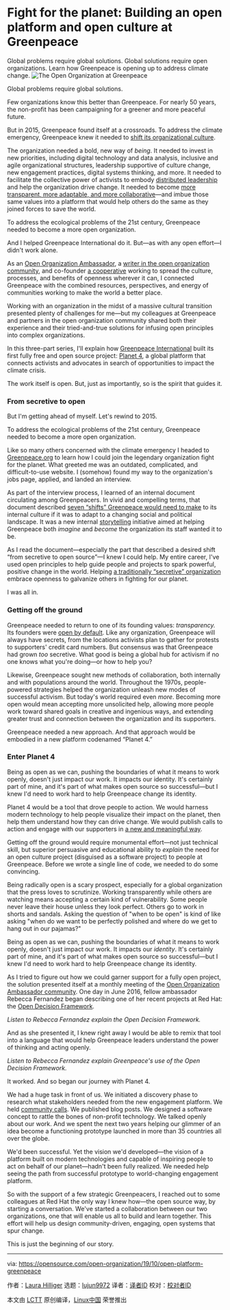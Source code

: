 [#]: collector: (lujun9972)
[#]: translator: ( )
[#]: reviewer: ( )
[#]: publisher: ( )
[#]: url: ( )
[#]: subject: (Fight for the planet: Building an open platform and open culture at Greenpeace)
[#]: via: (https://opensource.com/open-organization/19/10/open-platform-greenpeace)
[#]: author: (Laura Hilliger https://opensource.com/users/laurahilliger)

Fight for the planet: Building an open platform and open culture at Greenpeace
======
Global problems require global solutions. Global solutions require open
organizations. Learn how Greenpeace is opening up to address climate
change.
![The Open Organization at Greenpeace][1]

Global problems require global solutions.

Few organizations know this better than Greenpeace. For nearly 50 years, the non-profit has been campaigning for a greener and more peaceful future.

But in 2015, Greenpeace found itself at a crossroads. To address the climate emergency, Greenpeace knew it needed to [shift its organizational culture][2].

The organization needed a bold, new way of _being_. It needed to invest in new priorities, including digital technology and data analysis, inclusive and agile organizational structures, leadership supportive of culture change, new engagement practices, digital systems thinking, and more. It needed to facilitate the collective power of activists to embody [distributed leadership][3] and help the organization drive change. It needed to become [more transparent, more adaptable, and more collaborative][4]—and imbue those same values into a platform that would help others do the same as they joined forces to save the world.

To address the ecological problems of the 21st century, Greenpeace needed to become a more open organization.

And I helped Greenpeace International do it. But—as with any open effort—I didn't work alone.

As an [Open Organization Ambassador][5], a [writer in the open organization community][6], and co-founder [a cooperative][7] working to spread the culture, processes, and benefits of openness wherever it can, I connected Greenpeace with the combined resources, perspectives, and energy of communities working to make the world a better place.

Working with an organization in the midst of a massive cultural transition presented plenty of challenges for me—but my colleagues at Greenpeace and partners in the open organization community shared both their experience and their tried-and-true solutions for infusing open principles into complex organizations.

In this three-part series, I'll explain how [Greenpeace International][8] built its first fully free and open source project: [Planet 4][9], a global platform that connects activists and advocates in search of opportunities to impact the climate crisis.

The work itself is open. But, just as importantly, so is the spirit that guides it.

### From secretive to open

But I'm getting ahead of myself. Let's rewind to 2015.

To address the ecological problems of the 21st century, Greenpeace needed to become a more open organization.

Like so many others concerned with the climate emergency I headed to [Greenpeace.org][10] to learn how I could join the legendary organization fight for the planet. What greeted me was an outdated, complicated, and difficult-to-use website. I (somehow) found my way to the organization's jobs page, applied, and landed an interview.

As part of the interview process, I learned of an internal document circulating among Greenpeacers. In vivid and compelling terms, that document described [seven “shifts” Greenpeace would need to make][2] to its internal culture if it was to adapt to a changing social and political landscape. It was a new internal [storytelling][11] initiative aimed at helping Greenpeace both _imagine_ and _become_ the organization its staff wanted it to be.

As I read the document—especially the part that described a desired shift “from secretive to open source”—I knew I could help. My entire career, I've used open principles to help guide people and projects to spark powerful, positive change in the world. Helping [a traditionally “secretive” organization][12] embrace openness to galvanize others in fighting for our planet.

I was all in.

### Getting off the ground

Greenpeace needed to return to one of its founding values: _transparency._ Its founders were [open by default][13]. Like any organization, Greenpeace will always have secrets, from the locations activists plan to gather for protests to supporters' credit card numbers. But consensus was that Greenpeace had grown _too_ secretive. What good is being a global hub for activism if no one knows what you're doing—or how to help you?

Likewise, Greenpeace sought new methods of collaboration, both internally and with populations around the world. Throughout the 1970s, people-powered strategies helped the organization unleash new modes of successful activism. But today's world required even _more_. Becoming more open would mean accepting more unsolicited help, allowing more people work toward shared goals in creative and ingenious ways, and extending greater trust and connection between the organization and its supporters.

Greenpeace needed a new approach. And that approach would be embodied in a new platform codenamed “Planet 4.”

### Enter Planet 4

Being as open as we can, pushing the boundaries of what it means to work openly, doesn't just impact our work. It impacts our identity. It's certainly part of mine, and it's part of what makes open source so successful—but I knew I'd need to work hard to help Greenpeace change its identity.

Planet 4 would be a tool that drove people to action. We would harness modern technology to help people visualize their impact on the planet, then help them understand how they can drive change. We would publish calls to action and engage with our supporters in [a new and meaningful way][14].

Getting off the ground would require monumental effort—not just technical skill, but superior persuasive and educational ability to _explain_ the need for an open culture project (disguised as a software project) to people at Greenpeace. Before we wrote a single line of code, we needed to do some convincing.

Being radically open is a scary prospect, especially for a global organization that the press loves to scrutinize. Working transparently while others are watching means accepting a certain kind of vulnerability. Some people never leave their house unless they look perfect. Others go to work in shorts and sandals. Asking the question of "when to be open" is kind of like asking "when do we want to be perfectly polished and where do we get to hang out in our pajamas?"

Being as open as we can, pushing the boundaries of what it means to work openly, doesn't just impact our work. It impacts our _identity_. It's certainly part of mine, and it's part of what makes open source so successful—but I knew I'd need to work hard to help Greenpeace change its identity.

As I tried to figure out how we could garner support for a fully open project, the solution presented itself at a monthly meeting of the [Open Organization Ambassador community][5]. One day in June 2016, fellow ambassador Rebecca Fernandez began describing one of her recent projects at Red Hat: the [Open Decision Framework][15].

_Listen to Rebecca Fernandez explain the Open Decision Framework._

And as she presented it, I knew right away I would be able to remix that tool into a language that would help Greenpeace leaders understand the power of thinking and acting openly.

_Listen to Rebecca Fernandez explain Greenpeace's use of the Open Decision Framework._

It worked. And so began our journey with Planet 4.

We had a huge task in front of us. We initiated a discovery phase to research what stakeholders needed from the new engagement platform. We held [community calls][16]. We published blog posts. We designed a software concept to rattle the bones of non-profit technology. We talked openly about our work. And we spent the next two years helping our glimmer of an idea become a functioning prototype launched in more than 35 countries all over the globe.

We'd been successful. Yet the vision we'd developed—the vision of a platform built on modern technologies and capable of inspiring people to act on behalf of our planet—hadn't been fully realized. We needed help seeing the path from successful prototype to world-changing engagement platform.

So with the support of a few strategic Greenpeacers, I reached out to some colleagues at Red Hat the only way I knew how—the open source way, by starting a conversation. We've started a collaboration between our two organizations, one that will enable us all to build and learn together. This effort will help us design community-driven, engaging, open systems that spur change.

This is just the beginning of our story.

--------------------------------------------------------------------------------

via: https://opensource.com/open-organization/19/10/open-platform-greenpeace

作者：[Laura Hilliger][a]
选题：[lujun9972][b]
译者：[译者ID](https://github.com/译者ID)
校对：[校对者ID](https://github.com/校对者ID)

本文由 [LCTT](https://github.com/LCTT/TranslateProject) 原创编译，[Linux中国](https://linux.cn/) 荣誉推出

[a]: https://opensource.com/users/laurahilliger
[b]: https://github.com/lujun9972
[1]: https://opensource.com/sites/default/files/styles/image-full-size/public/images/open-org/open-org-greenpeace-article-blog-header-thumbnail.png?itok=M8Y0WQOT (The Open Organization at Greenpeace)
[2]: https://opensource.com/open-organization/16/1/greenpeace-makes-7-shifts-toward-open
[3]: https://opensource.com/open-organization/18/3/empowerment-and-leadership
[4]: https://opensource.com/open-organization/resources/open-org-definition
[5]: https://opensource.com/open-organization/resources/meet-ambassadors
[6]: https://opensource.com/users/laurahilliger
[7]: http://weareopen.coop
[8]: http://greenpeace.org/international
[9]: http://medium.com/planet4
[10]: https://www.greenpeace.org/
[11]: https://storytelling.greenpeace.org/
[12]: https://opensource.com/open-organization/15/10/using-open-source-fight-man
[13]: https://www.youtube.com/watch?v=O49U2M1uczQ
[14]: https://medium.com/planet4/greenpeaces-engagement-content-vision-fbd6bb66018a#.u0gmrzf0f
[15]: https://opensource.com/open-organization/resources/open-decision-framework
[16]: https://opensource.com/open-organization/16/1/community-calls-will-increase-participation-your-open-organization
